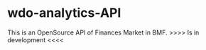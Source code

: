 # wdo-analytics-API
This is an OpenSource API of Finances Market in BMF. >>>> Is in development &lt;&lt;&lt;&lt;
